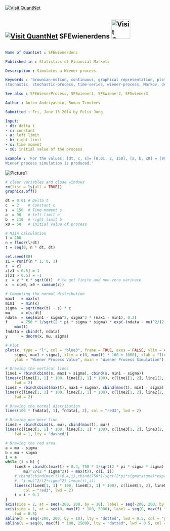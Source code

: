 
[<img src="https://github.com/QuantLet/Styleguide-and-Validation-procedure/blob/master/pictures/banner.png" alt="Visit QuantNet">](http://quantlet.de/index.php?p=info)

## [<img src="https://github.com/QuantLet/Styleguide-and-Validation-procedure/blob/master/pictures/qloqo.png" alt="Visit QuantNet">](http://quantlet.de/) **SFEwienerdens** [<img src="https://github.com/QuantLet/Styleguide-and-Validation-procedure/blob/master/pictures/QN2.png" width="60" alt="Visit QuantNet 2.0">](http://quantlet.de/d3/ia)

```yaml

Name of QuantLet : SFEwienerdens

Published in : Statistics of Financial Markets

Description : Simulates a Wiener process.

Keywords : 'brownian-motion, continuous, graphical representation, plot, process, simulation,
stochastic, stochastic-process, time-series, wiener-process, Markov, density'

See also : SFEWienerProcess, SFSwiener1, SFSwiener2, SFSwiener3

Author : Anton Andriyashin, Roman Timofeev

Submitted : Fri, June 13 2014 by Felix Jung

Input: 
- dt: delta t
- c: constant
- a: left limit
- b: right limit
- s: time moment
- x0: initial value of the process

Example : 'For the values: [dt, c, s]= [0.01, 2, 150], [a, b, x0] = [90, 110, 50] a plot of the
Wiener process simulation is produced.'

```

![Picture1](SFEwienerdens-1.png)


```r
# clear variables and close windows
rm(list = ls(all = TRUE))
graphics.off()

dt = 0.01 # Delta t
c  = 2    # Constant c
s  = 150  # Time moment s
a  = 90   # left limit a
b  = 110  # right limit b
x0 = 50   # initial value of process

# Main calculation
l = 200
n = floor(l/dt)
t = seq(0, n * dt, dt)

set.seed(80)
z1 = runif(n * 1, 0, 1)
z  = z1
z[z1 < 0.5] = 1
z[z1 > 0.5] = -1
z  = z * c * sqrt(dt)  # to get finite and non-zero varinace
x  = c(x0, x0 + cumsum(z))

# Computing the normal distribution
max1   = max(x)
min1   = min(x)
sigma  = sqrt(max(t) - s) * c
mu     = x[s/dt]
ndata  = seq(min1 - sigma^2, sigma^2 * (max1 - min1), 0.2)
f      = 750 * 1/sqrt(2 * pi * sigma * sigma) * exp(-(ndata - mu)^2/(2 * sigma^2)) + 
    max(t)
fndata = cbind(f, ndata)
y      = dnorm(x, mu, sigma)

# Plot
plot(x, type = "l", col = "blue3", frame = TRUE, axes = FALSE, ylim = c(min1 - 
    sigma, max1 + sigma), xlim = c(0, max(f) * 100 + 1000), xlab = "Iteration Number", 
    ylab = "Wiener Process Value", main = "Wiener Process Simulation")

# Drawing the vertical lines
line1 = rbind(cbind(s, max1 + sigma), cbind(s, min1 - sigma))
lines(c(line1[1, 1] * 100, line1[2, 1] * 100), c(line1[1, 2], line1[2, 2]), col = "black", 
    lwd = 2)
line2 = rbind(cbind(max(t), max1 + sigma), cbind(max(t), min1 - sigma))
lines(c(line2[1, 1] * 100, line2[2, 1] * 100), c(line2[1, 2], line2[2, 2]), col = "black", 
    lwd = 2)

# Drawing the normal distribution
lines(100 * fndata[, 1], fndata[, 2], col = "red3", lwd = 2)

# Drawing one more line
line3 = rbind(cbind(s, mu), cbind(max(f), mu))
lines(c(line3[1, 1] * 100, line3[2, 1] * 100), c(line3[1, 2], line3[2, 2]), col = "black", 
    lwd = 1, lty = "dashed")

# Drawing the red area
a = mu - sigma
b = mu + sigma
i = a
while (i < b) {
    line8 = cbind(c(max(t) + 0.4, 750 * 1/sqrt(2 * pi * sigma * sigma) * exp(-(i - 
        mu)^2/(2 * sigma^2)) + max(t)), c(i, i))
    # rbind(cbind(max(t)+0.4,i),cbind(750*1/sqrt(2*pi*sigma*sigma)*exp(
    # -(i-mu)^2/(2*sigma^2) )+max(t),i))
    lines(c(line8[1, 1] * 100, line8[2, 1] * 100), c(line8[1, 2], line8[2, 2]), 
        col = "red3", lwd = 2)
    i = i + 0.1
}
axis(side = 2, at = seq(-200, 200, by = 10), label = seq(-200, 200, by = 10), lwd = 1)
axis(side = 1, at = seq(0, max(f) * 100, 5000), label = seq(0, max(f) * 100, 5000), 
    lwd = 0.5)
abline(h = seq(-200, 200, by = 10), lty = "dotted", lwd = 0.5, col = "grey")
abline(v = seq(0, max(f) * 100, 2500), lty = "dotted", lwd = 0.5, col = "grey")


```
